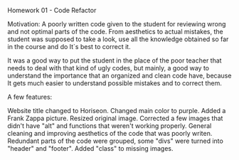 Homework 01 - Code Refactor

Motivation: A poorly written code given to the student for reviewing wrong and not optimal parts of the code. From aesthetics to actual mistakes, the student was supposed to take a look, use all the knowledge obtained so far in the course and do It`s best to correct it.

It was a good way to put the student in the place of the poor teacher that needs to deal with that kind of ugly codes, but mainly, a good way to understand the importance that an organized and clean code have, because It gets much easier to understand possible mistakes and to correct them.

A few features:

Website title changed to Horiseon.
Changed main color to purple.
Added a Frank Zappa picture.
Resized original image.
Corrected a few images that didn't have "alt" and functions that weren't working properly. 
General cleaning and improving aesthetics of the code that was poorly writen.
Redundant parts of the code were grouped, some "divs" were turned into "header" and "footer".
Added "class" to missing images.
